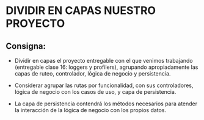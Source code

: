 # DIVIDIR EN CAPAS NUESTRO PROYECTO

## Consigna:

* Dividir en capas el proyecto entregable con el que venimos trabajando (entregable clase 16: loggers y profilers), agrupando apropiadamente las capas de ruteo, controlador, lógica de negocio y persistencia.

* Considerar agrupar las rutas por funcionalidad, con sus controladores, lógica de negocio con los casos de uso, y capa de persistencia.

* La capa de persistencia contendrá los métodos necesarios para atender la interacción de la lógica de negocio con los propios datos.